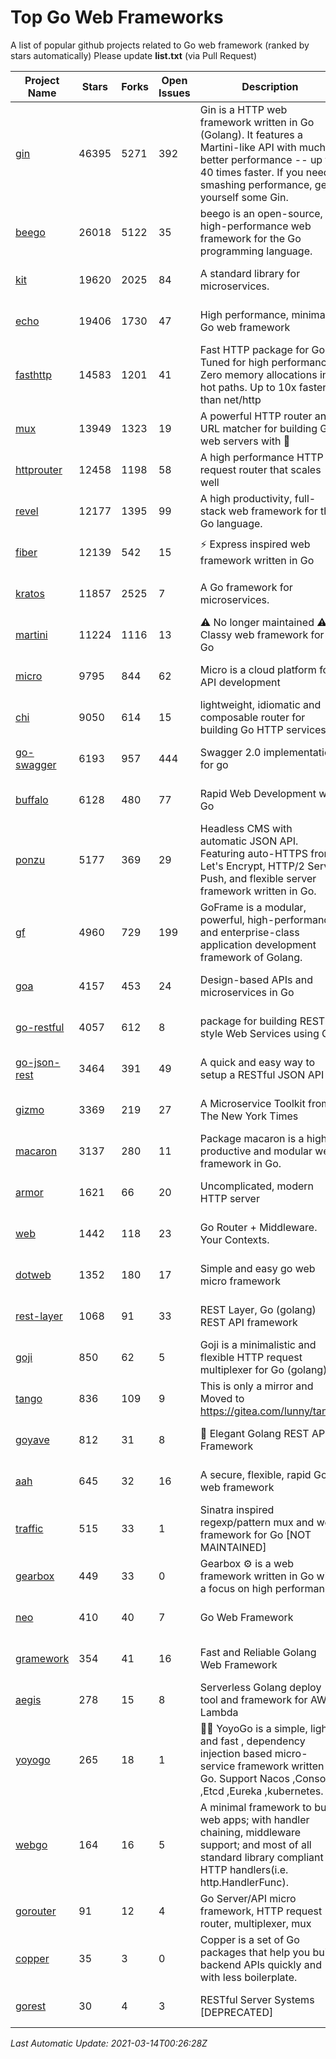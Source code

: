 # Top Go Web Frameworks
A list of popular github projects related to Go web framework (ranked by stars automatically)
Please update **list.txt** (via Pull Request)

| Project Name | Stars | Forks | Open Issues | Description | Last Commit |
| ------------ | ----- | ----- | ----------- | ----------- | ----------- |
| [gin](https://github.com/gin-gonic/gin) | 46395 | 5271 | 392 | Gin is a HTTP web framework written in Go (Golang). It features a Martini-like API with much better performance -- up to 40 times faster. If you need smashing performance, get yourself some Gin. | 2021-02-08 15:24:22 |
| [beego](https://github.com/beego/beego) | 26018 | 5122 | 35 | beego is an open-source, high-performance web framework for the Go programming language. | 2021-03-12 15:24:47 |
| [kit](https://github.com/go-kit/kit) | 19620 | 2025 | 84 | A standard library for microservices. | 2021-02-09 17:31:23 |
| [echo](https://github.com/labstack/echo) | 19406 | 1730 | 47 | High performance, minimalist Go web framework | 2021-03-12 11:49:09 |
| [fasthttp](https://github.com/valyala/fasthttp) | 14583 | 1201 | 41 | Fast HTTP package for Go. Tuned for high performance. Zero memory allocations in hot paths. Up to 10x faster than net/http | 2021-03-05 16:39:17 |
| [mux](https://github.com/gorilla/mux) | 13949 | 1323 | 19 | A powerful HTTP router and URL matcher for building Go web servers with 🦍 | 2020-09-12 19:20:56 |
| [httprouter](https://github.com/julienschmidt/httprouter) | 12458 | 1198 | 58 | A high performance HTTP request router that scales well | 2020-09-21 13:50:23 |
| [revel](https://github.com/revel/revel) | 12177 | 1395 | 99 | A high productivity, full-stack web framework for the Go language. | 2020-07-12 05:57:36 |
| [fiber](https://github.com/gofiber/fiber) | 12139 | 542 | 15 | ⚡️ Express inspired web framework written in Go | 2021-03-13 11:49:51 |
| [kratos](https://github.com/go-kratos/kratos) | 11857 | 2525 | 7 | A Go framework for microservices. | 2021-03-11 16:59:46 |
| [martini](https://github.com/go-martini/martini) | 11224 | 1116 | 13 | ⚠️ No longer maintained ⚠️  Classy web framework for Go | 2017-01-21 21:58:54 |
| [micro](https://github.com/micro/micro) | 9795 | 844 | 62 | Micro is a cloud platform for API development | 2021-03-12 13:44:08 |
| [chi](https://github.com/go-chi/chi) | 9050 | 614 | 15 | lightweight, idiomatic and composable router for building Go HTTP services | 2021-03-11 13:54:35 |
| [go-swagger](https://github.com/go-swagger/go-swagger) | 6193 | 957 | 444 | Swagger 2.0 implementation for go | 2021-03-09 17:06:53 |
| [buffalo](https://github.com/gobuffalo/buffalo) | 6128 | 480 | 77 | Rapid Web Development w/ Go | 2021-03-11 13:53:01 |
| [ponzu](https://github.com/ponzu-cms/ponzu) | 5177 | 369 | 29 | Headless CMS with automatic JSON API. Featuring auto-HTTPS from Let's Encrypt, HTTP/2 Server Push, and flexible server framework written in Go. | 2020-01-02 00:14:32 |
| [gf](https://github.com/gogf/gf) | 4960 | 729 | 199 | GoFrame is a modular, powerful, high-performance and enterprise-class application development framework of Golang.  | 2021-03-11 15:29:39 |
| [goa](https://github.com/goadesign/goa) | 4157 | 453 | 24 | Design-based APIs and microservices in Go | 2021-03-09 03:26:24 |
| [go-restful](https://github.com/emicklei/go-restful) | 4057 | 612 | 8 | package for building REST-style Web Services using Go | 2021-03-10 09:21:13 |
| [go-json-rest](https://github.com/ant0ine/go-json-rest) | 3464 | 391 | 49 | A quick and easy way to setup a RESTful JSON API | 2017-09-13 04:12:08 |
| [gizmo](https://github.com/nytimes/gizmo) | 3369 | 219 | 27 | A Microservice Toolkit from The New York Times | 2020-08-25 21:02:25 |
| [macaron](https://github.com/go-macaron/macaron) | 3137 | 280 | 11 | Package macaron is a high productive and modular web framework in Go. | 2020-11-13 12:00:30 |
| [armor](https://github.com/labstack/armor) | 1621 | 66 | 20 | Uncomplicated, modern HTTP server | 2019-08-03 18:10:09 |
| [web](https://github.com/gocraft/web) | 1442 | 118 | 23 | Go Router + Middleware. Your Contexts. | 2019-02-07 15:06:52 |
| [dotweb](https://github.com/devfeel/dotweb) | 1352 | 180 | 17 | Simple and easy go web micro framework | 2021-01-29 00:59:21 |
| [rest-layer](https://github.com/rs/rest-layer) | 1068 | 91 | 33 | REST Layer, Go (golang) REST API framework | 2019-12-05 10:17:11 |
| [goji](https://github.com/goji/goji) | 850 | 62 | 5 | Goji is a minimalistic and flexible HTTP request multiplexer for Go (golang) | 2019-01-26 23:58:29 |
| [tango](https://github.com/lunny/tango) | 836 | 109 | 9 | This is only a mirror and Moved to https://gitea.com/lunny/tango | 2019-05-17 03:31:10 |
| [goyave](https://github.com/go-goyave/goyave) | 812 | 31 | 8 | 🍐 Elegant Golang REST API Framework | 2021-03-02 11:30:58 |
| [aah](https://github.com/go-aah/aah) | 645 | 32 | 16 | A secure, flexible, rapid Go web framework | 2020-09-02 02:31:20 |
| [traffic](https://github.com/gravityblast/traffic) | 515 | 33 | 1 | Sinatra inspired regexp/pattern mux and web framework for Go [NOT MAINTAINED] | 2015-11-26 21:31:07 |
| [gearbox](https://github.com/gogearbox/gearbox) | 449 | 33 | 0 | Gearbox :gear: is a web framework written in Go with a focus on high performance | 2021-03-12 21:48:16 |
| [neo](https://github.com/ivpusic/neo) | 410 | 40 | 7 | Go Web Framework | 2017-08-14 23:54:31 |
| [gramework](https://github.com/gramework/gramework) | 354 | 41 | 16 | Fast and Reliable Golang Web Framework | 2020-01-21 17:51:59 |
| [aegis](https://github.com/tmaiaroto/aegis) | 278 | 15 | 8 | Serverless Golang deploy tool and framework for AWS Lambda | 2019-07-28 17:59:41 |
| [yoyogo](https://github.com/yoyofx/yoyogo) | 265 | 18 | 1 | 🦄🌈 YoyoGo is a simple, light and fast , dependency injection based micro-service framework written in Go. Support Nacos ,Consoul ,Etcd ,Eureka ,kubernetes. | 2021-02-02 10:29:36 |
| [webgo](https://github.com/bnkamalesh/webgo) | 164 | 16 | 5 | A minimal framework to build web apps; with handler chaining, middleware support; and most of all standard library compliant HTTP handlers(i.e. http.HandlerFunc). | 2021-02-14 13:44:10 |
| [gorouter](https://github.com/vardius/gorouter) | 91 | 12 | 4 | Go Server/API micro framework, HTTP request router, multiplexer, mux | 2020-11-27 11:13:46 |
| [copper](https://github.com/tusharsoni/copper) | 35 | 3 | 0 | Copper is a set of Go packages that help you build backend APIs quickly and with less boilerplate. | 2021-03-13 18:33:10 |
| [gorest](https://github.com/tideland/gorest) | 30 | 4 | 3 | RESTful Server Systems [DEPRECATED] | 2017-11-10 13:00:37 |

*Last Automatic Update: 2021-03-14T00:26:28Z*